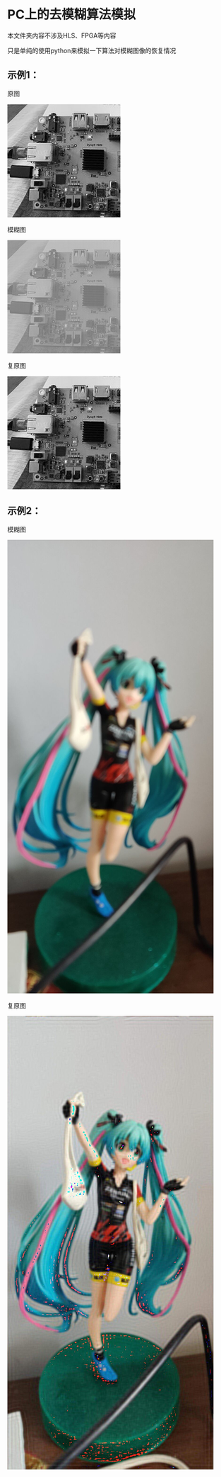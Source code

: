 # PC上的去模糊算法模拟

本文件夹内容不涉及HLS、FPGA等内容

只是单纯的使用python来模拟一下算法对模糊图像的恢复情况

## 示例1：

原图

![img1](/GaussianBlurSimulation/test_img_gray.jpg)

模糊图

![img2](/GaussianBlurSimulation/blur.jpg)

复原图

![img3](/GaussianBlurSimulation/test_out.jpg)


## 示例2：

模糊图

![img4](/GaussianBlurSimulation/2.jpg)

复原图

![img4](/GaussianBlurSimulation/Wiener10.jpg)

